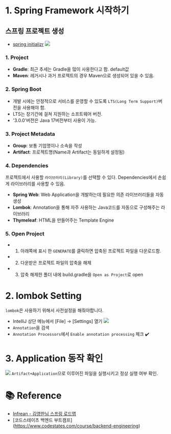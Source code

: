 # 1. Spring Framework 시작하기

## 스프링 프로젝트 생성

- [spring initializr](https://start.spring.io/)
  ![](https://velog.velcdn.com/images/jgone2/post/ab54f93b-17a1-4c34-ae65-a89157aeb651/image.png)

### 1. Project

- **Gradle**: 최근 추세는 Gradle을 많이 사용한다고 함. default값
- **Maven**: 레거시나 과거 프로젝트의 경우 Maven으로 생성되어 있을 수 있음.

### 2. Spring Boot

- 개발 시에는 안정적으로 서비스를 운영할 수 있도록 `LTS(Long Term Support)`버전을 사용해야 함.
- LTS는 장기간에 걸쳐 지원하는 소프트웨어 버전.
- '3.0.0'버전은 Java 17버전부터 사용이 가능.

### 3. Project Metadata

- **Group**: 보통 기업명이나 소속을 작성
- **Artifact**: 프로젝트명(Name과 Artifact는 동일하게 설정됨)

### 4. Dependencies

프로젝트에서 사용할 `라이브러리(Library)`를 선택할 수 있다. Dependencies에서 손쉽게 라이브러리를 사용할 수 있음.

- **Spring Web**: Web Application을 개발하는데 필요한 의존 라이브러리들을 자동 생성
- **Lombok**: Annotation을 통해 자주 사용하는 Java코드를 자동으로 구성해주는 라이브러리
- **Thymeleaf**: HTML을 만들어주는 Template Engine

### 5. Open Project

- 1. 아래쪽에 표시 한 `GENERATE`를 클릭하면 압축된 프로젝트 파일을 다운로드함.
- 2. 다운받은 프로젝트 파일의 압축을 해제
- 3. 압축 해제한 폴더 내에 build.gradle을 `Open as Project`로 open

# 2. lombok Setting

`lombok`은 사용하기 위해서 사전설정을 해줘야합니다.

- IntelliJ 상단 메뉴에서 [File] → [Settings] 열기
  ![](https://velog.velcdn.com/images/jgone2/post/1e727472-2d8d-4483-9919-1bdd1bf77780/image.png)
- `Annotation`을 검색
- `Annotation Processors`에서 `Enable annotation processing` 체크 ✔️

# 3. Application 동작 확인

![](https://velog.velcdn.com/images/jgone2/post/2f0e5c05-f9fb-43d4-97fa-7c64c53f32be/image.png)
`Artifact+Application`으로 이루어진 파일을 실행시키고 정상 실행 여부 확인.

# 📚 Reference

- [Infrean - 김영한님 스프링 로드맵](https://www.inflearn.com/roadmaps/373)
- [코드스테이츠 백엔드 부트캠프] (https://www.codestates.com/course/backend-engineering)
